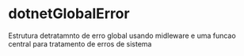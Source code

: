 # dotnetGlobalError
Estrutura detratamnto de erro global usando midleware e uma funcao central para tratamento de erros de sistema
